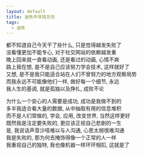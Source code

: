 ```yaml
---
layout: default
title: 迷失中寻找方向
tags:
  - 迷失
---
```

  
都不知道自己今天干了些什么, 只是觉得越发失败了  
没看懂更加不能专心, 对于社交网站的依赖越发重  
晚上回来就一直看动画, 还是看过的动画, 心情不爽  
路上我在想, 是不是自己应该努力学会技术, 这样就好了  
又想, 是不是我只能适合站在人们不曾努力的地方观察局势  
而我永远不可能像他们一样, 做好每一个细节, 永远  
我人生的基调, 就是孤独以及挣扎, 成败不论  
  
为什么一个安心的人需要是成功, 成功是我做不到的  
多半我适合看大量的数据, 从中抽取有用的信息堆积  
而不是人们常做的, 学会, 应用, 改变世界, 当然这样更好  
既然我是注定要失败的, 更应该正视自己悲剧的一生  
是, 我说话声音沙哑难以与人沟通, 心思太弱很难沟通  
我是失败的, 那为何去掩饰得像一个正常的人一样  
我重视自己的独特, 我也像机器一样环环相扣, 这就是了  
